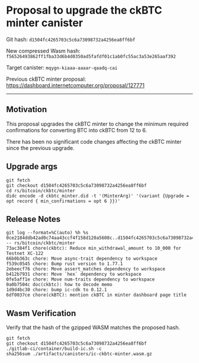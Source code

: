 # Proposal to upgrade the ckBTC minter canister

Git hash: `d1504fc4265703c5c6a73098732a4256ea8ff6bf`

New compressed Wasm hash: `f56526493862ff1fba33d6b4d0350ad5fafdf01c1ab0fc55ac3a53e265aaf392`

Target canister: `mqygn-kiaaa-aaaar-qaadq-cai`

Previous ckBTC minter proposal: https://dashboard.internetcomputer.org/proposal/127771

---

## Motivation

This proposal upgrades the ckBTC minter to change the minimum required confirmations for converting BTC into ckBTC from 12 to 6.

There has been no significant code changes affecting the ckBTC minter since the previous upgrade.

## Upgrade args

```
git fetch
git checkout d1504fc4265703c5c6a73098732a4256ea8ff6bf
cd rs/bitcoin/ckbtc/minter
didc encode -d ckbtc_minter.did -t '(MinterArg)' '(variant {Upgrade = opt record { min_confirmations = opt 6 }})'
```

## Release Notes

```
git log --format=%C(auto) %h %s 0ce2184ddb42ad0c74aa43ccf4f158d120a5608c..d1504fc4265703c5c6a73098732a4256ea8ff6bf -- rs/bitcoin/ckbtc/minter
73ac384f1 chore(ckbtc): Reduce min_withdrawal_amount to 10_000 for Testnet XC-122
66b0b363c chore: Move async-trait dependency to workspace
f539c0545 chore: Bump rust version to 1.77.1
2ebeecf76 chore: Move assert_matches dependency to workspace
b412b7931 chore: Move `hex` dependency to workspace
0fe5aff1e chore: Move num-traits dependency to workspace
0a0b7504c doc(ckbtc): how to decode memo
1d9d4bc30 chore: bump ic-cdk to 0.12.1
6df0037ce chore(ckBTC): mention ckBTC in minter dashboard page title
 ```

## Wasm Verification

Verify that the hash of the gzipped WASM matches the proposed hash.

```
git fetch
git checkout d1504fc4265703c5c6a73098732a4256ea8ff6bf
./gitlab-ci/container/build-ic.sh -c
sha256sum ./artifacts/canisters/ic-ckbtc-minter.wasm.gz
```
